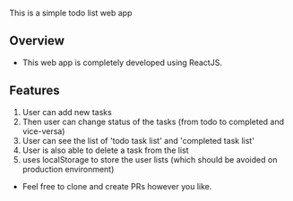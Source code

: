This is a simple todo list web app

## Overview
- This web app is completely developed using ReactJS.

## Features
1. User can add new tasks
2. Then user can change status of the tasks (from todo to completed and vice-versa)
3. User can see the list of 'todo task list' and 'completed task list'
4. User is also able to delete a task from the list
5. uses localStorage to store the user lists (which should be avoided on production environment)

- Feel free to clone and create PRs however you like.